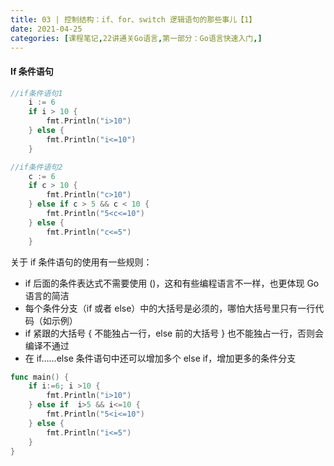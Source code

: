 ```yaml
---
title: 03 | 控制结构：if、for、switch 逻辑语句的那些事儿【1】
date: 2021-04-25
categories: [课程笔记,22讲通关Go语言,第一部分：Go语言快速入门,]
---
```


#### If 条件语句

```go
//if条件语句1
	i := 6
	if i > 10 {
		fmt.Println("i>10")
	} else {
		fmt.Println("i<=10")
	}
```

```go
//if条件语句2
	c := 6
	if c > 10 {
		fmt.Println("c>10")
	} else if c > 5 && c < 10 {
		fmt.Println("5<c<=10")
	} else {
		fmt.Println("c<=5")
	}
```

关于 if 条件语句的使用有一些规则：

- if 后面的条件表达式不需要使用 ()，这和有些编程语言不一样，也更体现 Go 语言的简洁
- 每个条件分支（if 或者 else）中的大括号是必须的，哪怕大括号里只有一行代码（如示例）
- if 紧跟的大括号 { 不能独占一行，else 前的大括号 } 也不能独占一行，否则会编译不通过
- 在 if……else 条件语句中还可以增加多个 else if，增加更多的条件分支

```go
func main() {
    if i:=6; i >10 {
        fmt.Println("i>10")
    } else if  i>5 && i<=10 {
        fmt.Println("5<i<=10")
    } else {
        fmt.Println("i<=5")
    }
}

```

